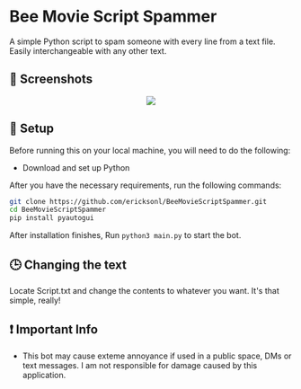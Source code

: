 # Bee Movie Script Spammer

A simple Python script to spam someone with every line from a text file. 
Easily interchangeable with any other text.

## 📸 Screenshots

<p align="center">
  <img src="https://github.com/ericksonl/BirdWatcher/blob/main/assets/ReadMe.png">
</p>


## 🚀 Setup

Before running this on your local machine, you will need to do the following:

* Download and set up Python

After you have the necessary requirements, run the following commands:

```sh
git clone https://github.com/ericksonl/BeeMovieScriptSpammer.git
cd BeeMovieScriptSpammer
pip install pyautogui
```

After installation finishes, Run `python3 main.py` to start the bot.

## 🕒 Changing the text
Locate Script.txt and change the contents to whatever you want. It's that simple, really!

## ❗ Important Info

* This bot may cause exteme annoyance if used in a public space, DMs or text messages. I am not responsible for damage caused by this application.

